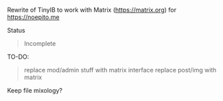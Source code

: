 Rewrite of TinyIB to work with Matrix (https://matrix.org) for https://noepito.me

Status
> Incomplete

TO-DO:
>replace mod/admin stuff with matrix interface
> replace post/img with matrix

Keep file mixology?
